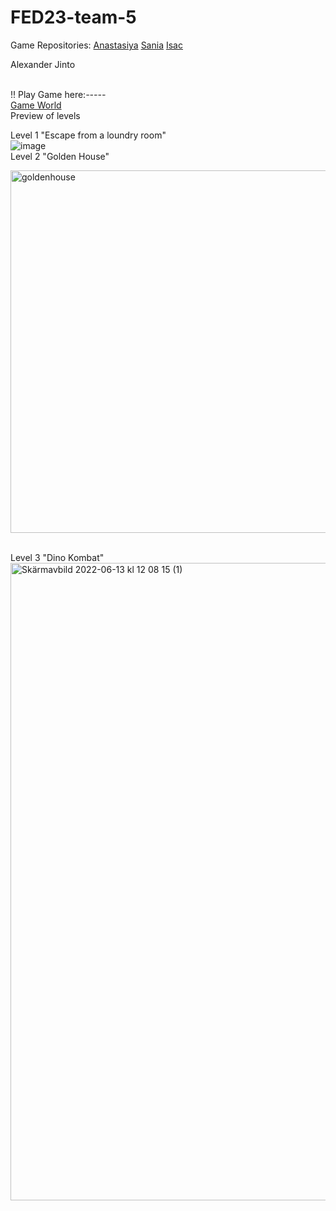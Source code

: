 # FED23-team-5
Game Repositories:
<a href="https://escapefromhyperisland.github.io/FED23-team-5/Anastasiya/index.html">Anastasiya</a>
<a href="https://escapefromhyperisland.github.io/FED23-team-5/Sania/index.html">Sania</a>
<a href="https://escapefromhyperisland.github.io/FED23-team-5/Isac/index.html">Isac</a>

Alexander
Jinto
<br />
<br />

!! Play Game here:*-----*
<br />
<a href= "https://escapefromhyperisland.github.io/?world=5"> Game World </a>
<br />
Preview of levels
<br />

Level 1 "Escape from a loundry room"
<br />
![image](https://user-images.githubusercontent.com/89774078/173438257-344622b6-ee14-47df-a102-2a28acdcf4ed.png)
<br />
Level 2 "Golden House"
<br />

<img width="580" alt="goldenhouse" src="https://user-images.githubusercontent.com/90827790/173333614-d59f47eb-2ed8-4042-82b8-7fe50ab7b7ef.png">
<br />
<br />

Level 3 "Dino Kombat"
<br />
<img width="1020" alt="Skärmavbild 2022-06-13 kl  12 08 15 (1)" src="https://user-images.githubusercontent.com/90827790/173334036-0a441f1d-01c5-4fe8-9550-46c1a2fbb2dd.png">


